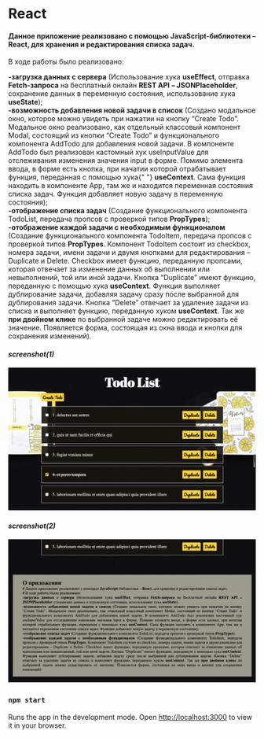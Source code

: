 

# React

#### Данное приложение реализовано с помощью JavaScript-библиотеки – React, для хранения и редактирования списка задач.

<p>
          
В ходе работы было реализовано:
       
<b> -загрузка данных с сервера</b> &#40;Использование хука
<b>useEffect</b>, отправка <b>Fetch-запроса</b> на бесплатный онлайн
<b>REST API</b> <b>– JSONPlaceholder</b>, сохранение данных в
переменную состояния, использование хука <b>useState</b>&#41;;
<br />
<b>-возможность добавления новой задачи в список</b> &#40;Создано
модальное окно, которое можно увидеть при нажатии на кнопку “Create
Todo”. Модальное окно реализовано, как отдельный классовый компонент
Modal, состоящий из кнопки “Create Todo” и функционального компонента
AddTodo для добавления новой задачи. В компоненте AddTodo был
реализован кастомный хук useInputValue для отслеживания изменения
значения input в форме. Помимо элемента ввода, в форме есть кнопка,
при начатии которой отрабатывает функция, переданная с помощью хука{" "}
<b>useContext</b>. Сама функция находить в компоненте App, там же и
находится переменная состояния списка задач. Функция добавляет новую
задачу в переменную состояния&#41;;
<br />
<b>-отображение списка задач</b> &#40;Создание функционального
компонента TodoList, передача пропсов с проверкой типов
<b>PropTypes</b>&#41;;
<br />
<b>-отображение каждой задачи с необходимым функционалом</b>
&#40;Создание функционального компонента TodoItem, передача пропсов с
проверкой типов <b>PropTypes</b>. Компонент TodoItem состоит из
checkbox, номера задачи, имени задачи и двумя кнопками для
редактирования – Duplicate и Delete. Checkbox имеет функцию,
переданную пропсами, которая отвечает за изменение данных об
выполнении или невыполнений, той или иной задачи. Кнопка “Duplicate”
имеют функцию, переданную с помощью хука <b>useContext</b>. Функция
выполняет дублирование задачи, добавляя задачу сразу после выбранной
для дублирования задачи. Кнопка “Delete” отвечает за удаление задачи
из списка и выполняет функцию, переданную хуком <b>useContext</b>. Так
же <b>при двойном клике</b> по выбранной задаче можно редактировать её
значение. Появляется форма, состоящая из окна ввода и кнопки для
сохранения изменений&#41;.
</p>

#### _screenshot(1)_

<img src="./photo_for_readme/1.1.png" width="700">

#### _screenshot(2)_

<img src="./photo_for_readme/1.2.png" width="700">



### `npm start`

Runs the app in the development mode.
Open [http://localhost:3000](http://localhost:3000) to view it in your browser.